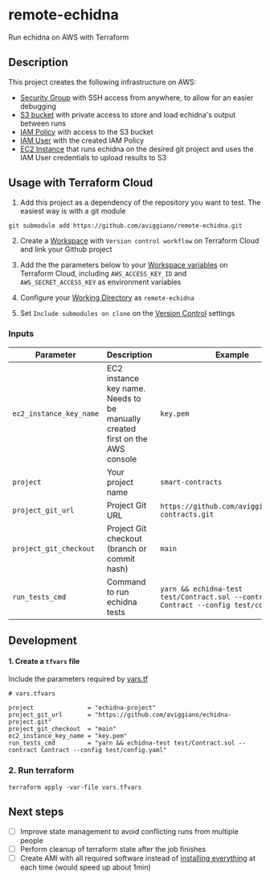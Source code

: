 # remote-echidna

Run echidna on AWS with Terraform

## Description

This project creates the following infrastructure on AWS:

- [Security Group](./terraform/security_group.tf) with SSH access from anywhere, to allow for an easier debugging
- [S3 bucket](./terraform/s3_bucket.tf) with private access to store and load echidna's output between runs
- [IAM Policy](./terraform/iam_user.tf) with access to the S3 bucket
- [IAM User](./terraform/iam_user.tf) with the created IAM Policy
- [EC2 Instance](./terraform/ec2_instance.tf) that runs echidna on the desired git project and uses the IAM User credentials to upload results to S3

## Usage with Terraform Cloud

1. Add this project as a dependency of the repository you want to test. The easiest way is with a git module

```
git submodule add https://github.com/aviggiano/remote-echidna.git
```

2. Create a [Workspace](https://app.terraform.io/app/YOUR_ORG/workspaces/new) with `Version control workflow` on Terraform Cloud and link your Github project

3. Add the the parameters below to your [Workspace variables](https://app.terraform.io/app/YOUR_ORG/workspaces/YOUR_WORKSPACE/variables) on Terraform Cloud, including `AWS_ACCESS_KEY_ID` and `AWS_SECRET_ACCESS_KEY` as environment variables

4. Configure your [Working Directory](https://app.terraform.io/app/YOUR_ORG/workspaces/YOUR_WORKSPACE/settings/general) as `remote-echidna`

5. Set `Include submodules on clone` on the [Version Control](https://app.terraform.io/app/YOUR_ORG/workspaces/YOUR_WORKSPACE/settings/version-control) settings

### Inputs

| Parameter               | Description                                                                  | Example                                                                                | Required |
| ----------------------- | ---------------------------------------------------------------------------- | -------------------------------------------------------------------------------------- | -------- |
| `ec2_instance_key_name` | EC2 instance key name. Needs to be manually created first on the AWS console | `key.pem`                                                                              | Yes      |
| `project`               | Your project name                                                            | `smart-contracts`                                                                      | Yes      |
| `project_git_url`       | Project Git URL                                                              | `https://github.com/aviggiano/smart-contracts.git`                                     | Yes      |
| `project_git_checkout`  | Project Git checkout (branch or commit hash)                                 | `main`                                                                                 | Yes      |
| `run_tests_cmd`         | Command to run echidna tests                                                 | `yarn && echidna-test test/Contract.sol --contract Contract --config test/config.yaml` | Yes      |

## Development

#### 1. Create a `tfvars` file

Include the parameters required by [vars.tf](./terraform/vars.tf)

```
# vars.tfvars

project               = "echidna-project"
project_git_url       = "https://github.com/aviggiano/echidna-project.git"
project_git_checkout  = "main"
ec2_instance_key_name = "key.pem"
run_tests_cmd         = "yarn && echidna-test test/Contract.sol --contract Contract --config test/config.yaml"
```

### 2. Run terraform

```
terraform apply -var-file vars.tfvars
```

## Next steps

- [ ] Improve state management to avoid conflicting runs from multiple people
- [ ] Perform cleanup of terraform state after the job finishes
- [ ] Create AMI with all required software instead of [installing everything](./terraform/user_data.tftpl) at each time (would speed up about 1min)
